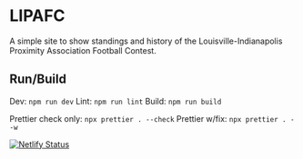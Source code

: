 # LIPAFC

A simple site to show standings and history of the Louisville-Indianapolis Proximity Association Football Contest.

## Run/Build

Dev: `npm run dev`
Lint: `npm run lint`
Build: `npm run build`

Prettier check only: `npx prettier . --check`
Prettier w/fix: `npx prettier . --w`

[![Netlify Status](https://api.netlify.com/api/v1/badges/0572f89a-39d5-4c70-bfb9-debd15e2cf2f/deploy-status)](https://app.netlify.com/sites/lipafc/deploys)
